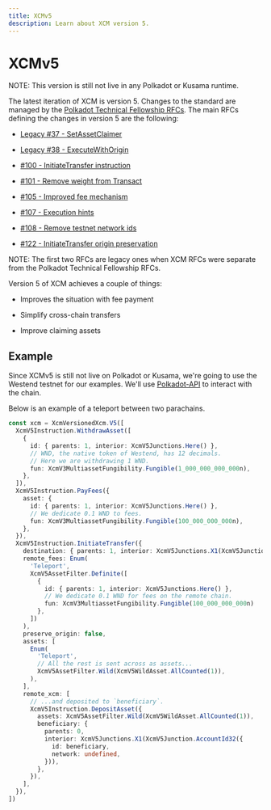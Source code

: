 ```yaml
---
title: XCMv5
description: Learn about XCM version 5.
---
```


# XCMv5

NOTE: This version is still not live in any Polkadot or Kusama runtime.

The latest iteration of XCM is version 5.
Changes to the standard are managed by the [Polkadot Technical Fellowship RFCs](https://github.com/polkadot-fellows/RFCs/).
The main RFCs defining the changes in version 5 are the following:

- [Legacy #37 - SetAssetClaimer](https://github.com/polkadot-fellows/xcm-format/blob/master/proposals/0037-custom-asset-claimer.md)

- [Legacy #38 - ExecuteWithOrigin](https://github.com/polkadot-fellows/xcm-format/blob/master/proposals/0038-execute-with-origin.md)

- [#100 - InitiateTransfer instruction](https://github.com/polkadot-fellows/RFCs/pull/100)

- [#101 - Remove weight from Transact](https://github.com/polkadot-fellows/RFCs/pull/101)

- [#105 - Improved fee mechanism](https://github.com/polkadot-fellows/RFCs/pull/105)

- [#107 - Execution hints](https://github.com/polkadot-fellows/RFCs/pull/107)

- [#108 - Remove testnet network ids](https://github.com/polkadot-fellows/RFCs/pull/108)

- [#122 - InitiateTransfer origin preservation](https://github.com/polkadot-fellows/RFCs/pull/122)

NOTE: The first two RFCs are legacy ones when XCM RFCs were separate from the Polkadot Technical Fellowship RFCs.

Version 5 of XCM achieves a couple of things:

- Improves the situation with fee payment

- Simplify cross-chain transfers

- Improve claiming assets

## Example

Since XCMv5 is still not live on Polkadot or Kusama, we're going to use the Westend testnet for our examples.
We'll use [Polkadot-API](/develop/toolkit/api-libraries/papi) to interact with the chain.

Below is an example of a teleport between two parachains.

```typescript
const xcm = XcmVersionedXcm.V5([
  XcmV5Instruction.WithdrawAsset([
    {
      id: { parents: 1, interior: XcmV5Junctions.Here() },
      // WND, the native token of Westend, has 12 decimals.
      // Here we are withdrawing 1 WND.
      fun: XcmV3MultiassetFungibility.Fungible(1_000_000_000_000n),
    },
  ]),
  XcmV5Instruction.PayFees({
    asset: {
      id: { parents: 1, interior: XcmV5Junctions.Here() },
      // We dedicate 0.1 WND to fees.
      fun: XcmV3MultiassetFungibility.Fungible(100_000_000_000n),
    },
  }),
  XcmV5Instruction.InitiateTransfer({
    destination: { parents: 1, interior: XcmV5Junctions.X1(XcmV5Junction.Parachain(1001)) },
    remote_fees: Enum(
      'Teleport',
      XcmV5AssetFilter.Definite([
        {
          id: { parents: 1, interior: XcmV5Junctions.Here() },
          // We dedicate 0.1 WND for fees on the remote chain.
          fun: XcmV3MultiassetFungibility.Fungible(100_000_000_000n)
        },
      ])
    ),
    preserve_origin: false,
    assets: [
      Enum(
        'Teleport',
        // All the rest is sent across as assets...
        XcmV5AssetFilter.Wild(XcmV5WildAsset.AllCounted(1)),
      ),
    ],
    remote_xcm: [
      // ...and deposited to `beneficiary`.
      XcmV5Instruction.DepositAsset({
        assets: XcmV5AssetFilter.Wild(XcmV5WildAsset.AllCounted(1)),
        beneficiary: {
          parents: 0,
          interior: XcmV5Junctions.X1(XcmV5Junction.AccountId32({
            id: beneficiary,
            network: undefined,
          })),
        },
      }),
    ],
  }),
])
```

